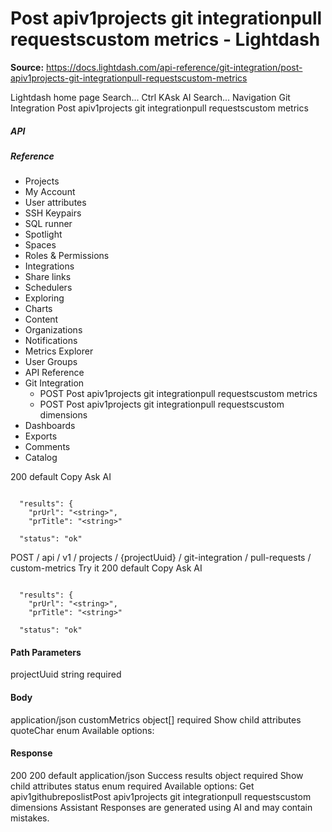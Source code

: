 # Post apiv1projects git integrationpull requestscustom metrics - Lightdash

**Source:** https://docs.lightdash.com/api-reference/git-integration/post-apiv1projects-git-integrationpull-requestscustom-metrics

Lightdash home page
Search...
Ctrl KAsk AI
Search...
Navigation
Git Integration
Post apiv1projects git integrationpull requestscustom metrics
##### API


##### Reference
  * Projects
  * My Account
  * User attributes
  * SSH Keypairs
  * SQL runner
  * Spotlight
  * Spaces
  * Roles & Permissions
  * Integrations
  * Share links
  * Schedulers
  * Exploring
  * Charts
  * Content
  * Organizations
  * Notifications
  * Metrics Explorer
  * User Groups
  * API Reference
  * Git Integration
    * POST
Post apiv1projects git integrationpull requestscustom metrics
    * POST
Post apiv1projects git integrationpull requestscustom dimensions
  * Dashboards
  * Exports
  * Comments
  * Catalog


200
default
Copy
Ask AI
```

  "results": {
    "prUrl": "<string>",
    "prTitle": "<string>"

  "status": "ok"

```

POST
/
api
/
v1
/
projects
/
{projectUuid}
/
git-integration
/
pull-requests
/
custom-metrics
Try it
200
default
Copy
Ask AI
```

  "results": {
    "prUrl": "<string>",
    "prTitle": "<string>"

  "status": "ok"

```

#### Path Parameters
projectUuid
string
required
#### Body
application/json
customMetrics
object[]
required
Show child attributes
quoteChar
enum<string>
Available options: 
#### Response
200
200 default
application/json
Success
results
object
required
Show child attributes
status
enum<string>
required
Available options: 
Get apiv1githubreposlistPost apiv1projects git integrationpull requestscustom dimensions
Assistant
Responses are generated using AI and may contain mistakes.


